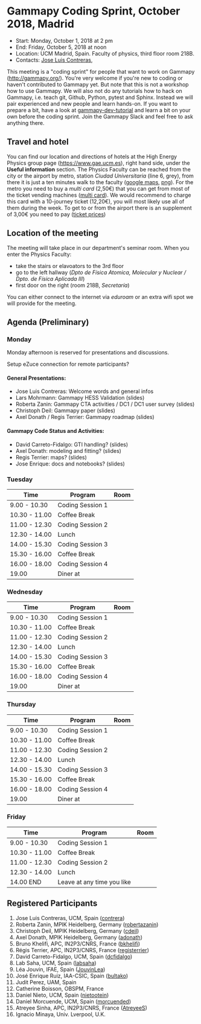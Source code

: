 
# Gammapy Coding Sprint, October 2018, Madrid

* Start: Monday, October 1, 2018 at 2 pm
* End: Friday, October 5, 2018 at noon
* Location: UCM Madrid, Spain. Faculty of physics, third floor room 218B.
* Contacts: [Jose Luis Contreras](mailto:jlcontreras@fis.ucm.es),

This meeting is a "coding sprint" for people that want to work on Gammapy
(http://gammapy.org/). You're very welcome if you're new to coding or haven't
contributed to Gammapy yet. But note that this is not a workshop how to use
Gammapy. We will also not do any tutorials how to hack on Gammapy, i.e. teach
git, Github, Python, pytest and Sphinx. Instead we will pair experienced and new
people and learn hands-on. If you want to prepare a bit, have a look at
[gammapy-dev-tutorial](https://github.com/gammapy/gammapy-dev-tutorial) and
learn a bit on your own before the coding sprint. Join the Gammapy Slack and
feel free to ask anything there.

## Travel and hotel

You can find our location and directions of hotels at the High Energy Physics group page
(https://www.gae.ucm.es), right hand side, under the **Useful information** section.
The Physics Faculty can be reached from the city or the airport by metro, station *Ciudad Universitaria*
(line 6, grey), from there it is just a ten minutes walk to the faculty ([google maps](https://goo.gl/maps/9rVPPQUfAvz), [png](Google_Map.png)).
For the metro you need to buy a *multi card* (2,50€) that you can get from most of the ticket vending machines ([multi card](https://www.metromadrid.es/en/viaja_en_metro/Tarifasybilletes/Tajeta_Multi/index.html)).
We would recommend to charge this card with a 10-journey ticket (12,20€), you will most likely use all of them during the week.
To get to or from the airport there is an supplement of 3,00€ you need to pay ([ticket prices](https://www.metromadrid.es/en/viaja_en_metro/Tarifasybilletes/billetes/index.html))

## Location of the meeting

The meeting will take place in our department's seminar room. When you enter the Physics Faculty:
 - take the stairs or elavoators to the 3rd floor
 - go to the left hallway (*Dpto de Física Atomica, Molecular y Nuclear / Dpto. de Física Aplicada III*)
 - first door on the right (room 218B, *Secretaría*)
 
 You can either connect to the internet via *eduroam* or an extra wifi spot we will provide for the meeting.

## Agenda (Preliminary)

### Monday
Monday afternoon is reserved for presentations and discussions. 

Setup eZuce connection for remote participants?

#### General Presentations:

* Jose Luis Contreras: Welcome words and general infos
* Lars Mohrmann: Gammapy HESS Validation (slides)
* Roberta Zanin: Gammapy CTA activities / DC1 / DC1 user survey (slides)
* Christoph Deil: Gammapy paper (slides)
* Axel Donath / Regis Terrier: Gammapy roadmap (slides)

#### Gammapy Code Status and Activities:
* David Carreto-Fidalgo: GTI handling? (slides)
* Axel Donath: modeling and fitting? (slides)
* Regis Terrier: maps? (slides)
* Jose Enrique: docs and notebooks? (slides)


### Tuesday

| Time          | Program          | Room |
| ------------- |----------------- |------|
| 9.00 - 10.30  | Coding Session 1 |      |
| 10.30 - 11.00 | Coffee Break     |      |
| 11.00 - 12.30 | Coding Session 2 |      |
| 12.30 - 14.00 | Lunch            |      |
| 14.00 - 15.30 | Coding Session 3 |      |
| 15.30 - 16.00 | Coffee Break     |      |
| 16.00 - 18.00 | Coding Session 4 |      |
| 19.00         | Diner at         |      |


### Wednesday

| Time          | Program          | Room |
| ------------- |----------------- |------|
| 9.00 - 10.30  | Coding Session 1 |      |
| 10.30 - 11.00 | Coffee Break     |      |
| 11.00 - 12.30 | Coding Session 2 |      |
| 12.30 - 14.00 | Lunch            |      |
| 14.00 - 15.30 | Coding Session 3 |      |
| 15.30 - 16.00 | Coffee Break     |      |
| 16.00 - 18.00 | Coding Session 4 |      |
| 19.00         | Diner at         |      |


### Thursday

| Time          | Program          | Room |
| ------------- |----------------- |------|
| 9.00 - 10.30  | Coding Session 1 |      |
| 10.30 - 11.00 | Coffee Break     |      |
| 11.00 - 12.30 | Coding Session 2 |      |
| 12.30 - 14.00 | Lunch            |      |
| 14.00 - 15.30 | Coding Session 3 |      |
| 15.30 - 16.00 | Coffee Break     |      |
| 16.00 - 18.00 | Coding Session 4 |      |
| 19.00         | Diner at         |      |


### Friday
| Time          | Program          | Room |
| ------------- |----------------- |------|
| 9.00 - 10.30  | Coding Session 1 |      |
| 10.30 - 11.00 | Coffee Break     |      |
| 11.00 - 12.30 | Coding Session 2 |      |
| 12.30 - 14.00 | Lunch            |      |
| 14.00 END     | Leave at any time you like|


## Registered Participants

1. Jose Luis Contreras, UCM, Spain ([contrera](https://github.com/contrera))
1. Roberta Zanin, MPIK Heidelberg, Germany ([robertazanin](https://github.com/robertazanin))
1. Christoph Deil, MPIK Heidelberg, Germany ([cdeil](https://github.com/cdeil))
1. Axel Donath, MPIK Heidelberg, Germany ([adonath](https://github.com/adonath))
1. Bruno Khelifi, APC, IN2P3/CNRS, France ([bkhelifi](https://github.com/bkhelifi))
1. Régis Terrier, APC, IN2P3/CNRS, France ([registerrier](https://github.com/registerrier))
1. David Carreto-Fidalgo, UCM, Spain ([dcfidalgo](https://github.com/dcfidalgo))
1. Lab Saha, UCM, Spain ([labsaha](https://github.com/labsaha))
1. Léa Jouvin, IFAE, Spain ([JouvinLea](https://github.com/JouvinLea))
1. José Enrique Ruiz, IAA-CSIC, Spain ([bultako](https://github.com/bultako))
1. Judit Perez, UAM, Spain
1. Catherine Boisson, OBSPM, France 
1. Daniel Nieto, UCM, Spain   ([nietootein](https://github.com/nietootein))
1. Daniel Morcuende, UCM, Spain ([morcuended](https://github.com/morcuended))
1. Atreyee Sinha, APC, IN2P3/CNRS, France ([AtreyeeS](https://github.com/AtreyeeS))
1. Ignacio Minaya, Univ. Lverpool, U.K. 
